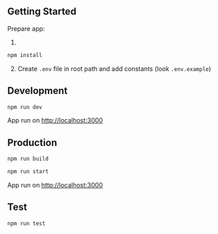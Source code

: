 ## Getting Started

Prepare app:

1. 

```bash
npm install
```

2. Create `.env` file in root path and add constants (look `.env.example`)

## Development

```bash
npm run dev
```

App run on [http://localhost:3000](http://localhost:3000)

## Production

```bash
npm run build

npm run start
```

App run on [http://localhost:3000](http://localhost:3000)

## Test

```bash
npm run test
```